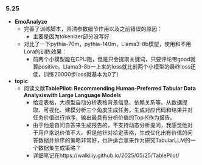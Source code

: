 ### 5.25
- **EmoAnalyze**
    - 完善了训练脚本，弄清参数细节作用以及之前错误的原因：
      - 主要是因为tokenizer部分没写好
    - 对比了一下pythia-70m，pythia-140m，Llama3-8b模型，使用和不用Lora的训练效果：
      - 前两个小模型能在CPU跑，但是只会提取关键词，只要评论带good就算positive。Llama3-8b一上来的loss就比前两个小模型的最终loss还低，训练20000步loss就基本为0了）
- **topic**
    - 阅读文献**TablePilot: Recommending Human-Preferred Tabular Data Analysiswith Large Language Models**
       - 给定表格，大模型自动分析表格背景信息、依赖关系等。从数据提取、可视化、建模分析三个角度生成任务，生成对应代码和结果并对任务价值进行排序，输出最具有分析价值的Top K作为报告。
       - 由于他是自问自答来生成报告的，不支持动态分析提问，我感觉他对于用户来说价值不大。但是他针对给定表格，生成优化出有价值的问答数据并排序的策略非常好，也许适合拿来作为研究TabularLLM的一个数据集生成策略？
       - 详细笔记在https://walkiiiy.github.io/2025/05/25/TablePilot/